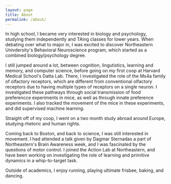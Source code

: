 ```yaml
---
layout: page
title: About
permalink: /about/
---
```


In high school, I became very interested in biology and psychology, 
studying them independently and TAing classes for lower years. When 
debating over what to major in, I was excited to discover Northeastern 
Univdersity's Behavioral Neuroscience program, which started as a 
combined biology/psychology degree. 

I still jumped around a lot, between cognition, lingutistics, learning 
and memory, and computer science, before going on my first coop at 
Harvard Medical School's Datta Lab. There, I investigated the role of 
the Ms4a family of olfactory receptors, which are different from 
conventional olfactory receptors due to having multiple types of 
receptors on a single neuron. I investigated these pathways through 
social transmission of food preferencce experiments in mice, as well 
as through innate preference experiments. I also tracked the movement 
of the mice in these experiments, and did supervised machine learning.

Straight off of my coop, I went on a two month study abroad around 
Europe, studying rhetoric and human rights. 

Coming back to Boston, and back to science, I was still interested 
in movement. I had attended a talk given by Dagmar Sternadas a part 
of Northeastern's Brain Awareness week, and I was fascinated by the 
questions of motor control. I joined the Action Lab at Northeastern, 
and have been working on investigating the role of learning and 
primitive dynamics in a whip-to-target task. 

Outside of academics, I enjoy running, playing ultimate frisbee, 
baking, and dancing. 
